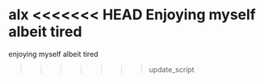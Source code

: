 alx
<<<<<<< HEAD
Enjoying myself albeit tired
=======
enjoying myself albeit tired
>>>>>>> update_script
